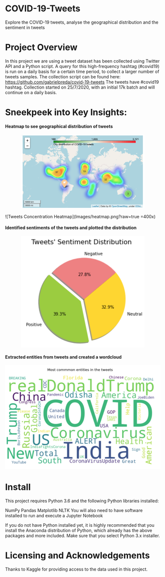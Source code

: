 # COVID-19-Tweets
Explore the COVID-19 tweets, analyse the geographical distribution and the sentiment in tweets

# Project Overview
In this project we are using a tweet dataset has been collected using Twitter API and a Python script. A query for this high-frequency hashtag (#covid19) is run on a daily basis for a certain time period, to collect a larger number of tweets samples.
The collection script can be found here: https://github.com/gabrielpreda/covid-19-tweets
The tweets have #covid19 hashtag. Collection started on 25/7/2020, with an initial 17k batch and will continue on a daily basis.

# Sneekpeek into Key Insights:
#### Heatmap to see geographical distribution of tweets
<div align="center">
    <img src="/Images/heatmap.png" width="400px" alt="Tweets Concentration Heatmap" /> 
</div>

![Tweets Concentration Heatmap](Images/heatmap.png?raw=true =400x)

#### Identified sentiments of the tweets and plotted the distribution
<div align="center">
    <img src="/Images/pie.png" width="400px" alt="Sentiment Distribution" /> 
</div>

#### Extracted entities from tweets and created a wordcloud
![Entities Wordcloud](/Images/wordcloud.png?raw=true)

# Install
This project requires Python 3.6 and the following Python libraries installed:

NumPy
Pandas
Matplotlib
NLTK
You will also need to have software installed to run and execute a Jupyter Notebook

If you do not have Python installed yet, it is highly recommended that you install the Anaconda distribution of Python, which already has the above packages and more included. Make sure that you select Python 3.x installer.

# Licensing and Acknowledgements
Thanks to Kaggle for providing access to the data used in this project.
